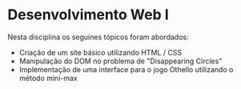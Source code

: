 # Desenvolvimento Web I
Nesta disciplina os seguines tópicos foram abordados:

- Criação de um site básico utilizando HTML / CSS 
- Manipulação do DOM no problema de "Disappearing Circles"
- Implementação de uma interface para o jogo Othello utilizando o método mini-max
